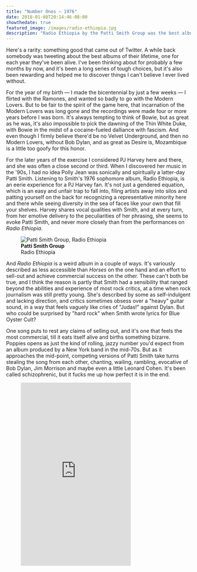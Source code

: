 ```yaml
---
title: "Number Ones — 1976"
date: 2018-01-08T20:14:46-08:00
showthedate: true
featured_image: /images/radio-ethiopia.jpg
description: "Radio Ethiopia by the Patti Smith Group was the best album of the bicentennial"
---
```


Here's a rarity: something good that came out of Twitter. A while back somebody was tweeting about the best albums of their lifetime, one for each year they've been alive. I've been thinking about for probably a few months by now, and it's been a long series of tough choices, but it's also been rewarding and helped me to discover things I can't believe I ever lived without.

For the year of my birth — I made the bicentennial by just a few weeks — I flirted with the Ramones, and wanted so badly to go with the Modern Lovers. But to be fair to the spirit of the game here, that incarnation of the Modern Lovers was long gone and the recordings were made four or more years before I was born. It's always tempting to think of Bowie, but as great as he was, it's also impossible to pick the dawning of the Thin White Duke, with Bowie in the midst of a cocaine-fueled dalliance with fascism. And even though I firmly believe there'd be no Velvet Underground, and then no Modern Lovers, without Bob Dylan, and as great as Desire is, Mozambique is a little too goofy for this honor.

For the later years of the exercise I considered PJ Harvey here and there, and she was often a close second or third. When I discovered her music in the '90s, I had no idea Polly Jean was sonically and spiritually a latter-day Patti Smith. Listening to Smith's 1976 sophomore album, Radio Ethiopia, is an eerie experience for a PJ Harvey fan. It's not just a gendered equation, which is an easy and unfair trap to fall into, filing artists away into silos and patting yourself on the back for recognizing a representative minority here and there while seeing diversity in the sea of faces like your own that fill your shelves. Harvey shares vocal qualities with Smith, and at every turn, from her emotive delivery to the peculiarities of her phrasing, she seems to evoke Patti Smith, and never more closely than from the performances on *Radio Ethiopia*.

<figure>
    <img class="album" data-artist="Patti Smith Group" data-title="Radio Ethiopia" src="/images/radio-ethiopia-1976.jpg" alt="Patti Smith Group, Radio Ethiopia">
    <figcaption><strong>Patti Smith Group</strong><br>Radio Ethiopia</figcaption>
</figure>

And *Radio Ethiopia* is a weird album in a couple of ways. It's variously described as less accessible than *Horses* on the one hand and an effort to sell-out and achieve commercial success on the other. These can't both be true, and I think the reason is partly that Smith had a sensibility that ranged beyond the abilities and experience of most rock critics, at a time when rock journalism was still pretty young. She's described by some as self-indulgent and lacking direction, and critics sometimes obsess over a "heavy" guitar sound, in a way that feels vaguely like cries of "Judas!" against Dylan. But who could be surprised by "hard rock" when Smith wrote lyrics for Blue Oyster Cult?

One song puts to rest any claims of selling out, and it's one that feels the most commercial, till it eats itself alive and births something bizarre. Poppies opens as just the kind of rolling, jazzy number you'd expect from an album produced by a New York band in the mid-70s. But as it approaches the mid-point, competing versions of Patti Smith take turns stealing the song from each other, chanting, wailing, rambling, evocative of Bob Dylan, Jim Morrison and maybe even a little Leonard Cohen. It's been called schizophrenic, but it fucks me up how perfect it is in the end.

<figure>
    <iframe src="https://open.spotify.com/embed/album/7jmAoRWQ9qUXtRXUOW2agu" width="300" height="500" frameborder="0" allowtransparency="true"></iframe>
</figure>